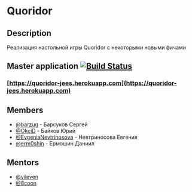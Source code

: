 # Quoridor

## Description
Реализация настольной игры Quoridor с некоторыми новыми фичами

## Master application [![Build Status](https://travis-ci.org/frontend-park-mail-ru/2017_2_JeEs.svg?branch=master)](https://travis-ci.org/frontend-park-mail-ru/2017_2_JeEs)
### [https://quoridor-jees.herokuapp.com](https://quoridor-jees.herokuapp.com)


## Members
* [@barzug](https://github.com/barzug) - Барсуков Сергей
* [@OkciD](https://github.com/OkciD) - Байков Юрий
* [@EvgeniaNevtrinosova](https://github.com/EvgeniaNevtrinosova) - Невтриносова Евгения
* [@erm0shin](https://github.com/erm0shin) - Ермошин Даниил

## Mentors

* [@vileven](https://github.com/vileven)
* [@8coon](https://github.com/8coon)
